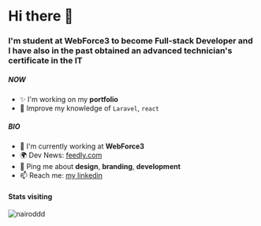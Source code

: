 # Hi there 👋

### I'm student at WebForce3 to become Full-stack Developer and I have also in the past obtained an advanced technician's certificate in the IT

##### NOW

- ✨ I'm working on my **portfolio** 
- 🍑 Improve my knowledge of `Laravel`, `react`

##### BIO

- 🏢 I'm currently working at **WebForce3**
- 🌍 Dev News: [feedly.com](https://feedly.com/)
- 💬 Ping me about **design**, **branding**, **development**
- 📫 Reach me: [my linkedin](https://www.linkedin.com/in/dorian-villers/)


#### Stats visiting

<p align="left"> <img src="https://komarev.com/ghpvc/?username=nairoddd" alt="nairoddd" /> </p>
